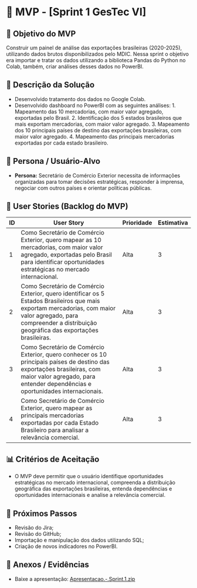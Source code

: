 # 📌 MVP - [Sprint 1 GesTec VI]

## 🎯 Objetivo do MVP
Construir um painel de análise das exportações brasileiras (2020-2025), utilizando dados brutos disponibilizados pelo MDIC. Nessa sprint o objetivo era importar e tratar os dados utilizando a biblioteca Pandas do Python no Colab, também, criar análises desses dados no PowerBI.

## 📝 Descrição da Solução
- Desenvolvido tratamento dos dados no Google Colab.
- Desenvolvido dashboard no PowerBI com as seguintes análises:
          1. Mapeamento das 10 mercadorias, com maior valor agregado, exportadas pelo Brasil.
          2. Identificação dos 5 estados brasileiros que mais exportam mercadorias, com maior valor agregado.
          3. Mapeamento dos 10 principais países de destino das exportações brasileiras, com maior valor agregado.
          4. Mapeamento das principais mercadorias exportadas por cada estado brasileiro.
          
## 👥 Persona / Usuário-Alvo
- **Persona:** Secretário de Comércio Exterior necessita de informações organizadas para tomar decisões estratégicas, responder à imprensa, negociar com outros países e orientar políticas públicas.


## 🔑 User Stories (Backlog do MVP)
| ID  | User Story                                                                 | Prioridade | Estimativa |
|-----|-----------------------------------------------------------------------------|------------|------------|
| 1 | Como Secretário de Comércio Exterior, quero mapear as 10 mercadorias, com maior valor agregado, exportadas pelo Brasil para identificar oportunidades estratégicas no mercado internacional.| Alta       | 3   |
| 2 | Como Secretário de Comércio Exterior, quero identificar os 5 Estados Brasileiros que mais exportam mercadorias, com maior valor agregado, para compreender a distribuição geográfica das exportações brasileiras.         | Alta      | 3 |
| 3 | Como Secretário de Comércio Exterior, quero conhecer os 10 principais países de destino das exportações brasileiras, com maior valor agregado, para entender dependências e oportunidades internacionais.| Alta      | 3 |
| 4 | Como Secretário de Comércio Exterior, quero mapear as principais mercadorias exportadas por cada Estado Brasileiro para analisar a relevância comercial.| Alta      | 3 |

## 📊 Critérios de Aceitação
- O MVP deve permitir que o usuário identifique oportunidades estratégicas no mercado internacional, compreenda a distribuição geográfica das exportações brasileiras, entenda dependências e oportunidades internacionais e analise a relevância comercial.

## 🚀 Próximos Passos
- Revisão do Jira;  
- Revisão do GitHub;  
- Importação e manipulação dos dados utilizando SQL;
- Criação de novos indicadores no PowerBI.

## 📂 Anexos / Evidências

- Baixe a apresentação: [Apresentacao.-.Sprint.1.zip](https://github.com/user-attachments/files/22858930/Apresentacao.-.Sprint.1.zip)
